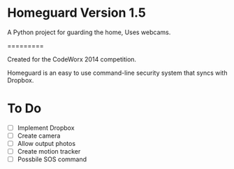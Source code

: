 Homeguard Version 1.5
=========

A Python project for guarding the home, Uses webcams.

=========

  Created for the CodeWorx 2014 competition.

  Homeguard is an easy to use command-line security system that syncs with Dropbox.

To Do
=========

- [ ] Implement Dropbox
- [ ] Create camera
- [ ] Allow output photos
- [ ] Create motion tracker
- [ ] Possbile SOS command
